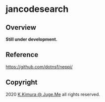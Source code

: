 # jancodesearch

## Overview

**Still under development.**

## Reference

https://github.com/dotnsf/neppi/

## Copyright

2020 [K.Kimura @ Juge.Me](https://github.com/dotnsf) all rights reserved.
